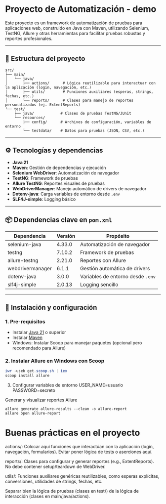 # Proyecto de Automatización - demo

Este proyecto es un framework de automatización de pruebas para aplicaciones web, construido en Java con Maven, utilizando Selenium, TestNG, Allure y otras herramientas para facilitar pruebas robustas y reportes profesionales.

---

## 📁 Estructura del proyecto

```plaintext
src/
├── main/
│   └── java/
│       ├── actions/      # Lógica reutilizable para interactuar con la aplicación (login, navegación, etc.)
│       ├── utils/        # Funciones auxiliares (esperas, strings, fechas, etc.)
│       └── reports/      # Clases para manejo de reportes personalizados (ej. ExtentReports)
└── test/
    ├── java/            # Clases de pruebas TestNG/JUnit
    └── resources/
        ├── config/      # Archivos de configuración, variables de entorno
        └── testdata/    # Datos para pruebas (JSON, CSV, etc.)

```
---

## ⚙️ Tecnologías y dependencias

- **Java 21**  
- **Maven**: Gestión de dependencias y ejecución  
- **Selenium WebDriver**: Automatización de navegador  
- **TestNG**: Framework de pruebas  
- **Allure TestNG**: Reportes visuales de pruebas  
- **WebDriverManager**: Manejo automático de drivers de navegador  
- **Dotenv-java**: Carga variables de entorno desde `.env`  
- **SLF4J-simple**: Logging básico  

---

## 📦 Dependencias clave en `pom.xml`

| Dependencia                | Versión  | Propósito                              |
|---------------------------|----------|--------------------------------------|
| selenium-java             | 4.33.0   | Automatización de navegador           |
| testng                    | 7.10.2   | Framework de pruebas                   |
| allure-testng             | 2.21.0   | Reportes con Allure                    |
| webdrivermanager          | 6.1.1    | Gestión automática de drivers          |
| dotenv-java               | 3.0.0    | Variables de entorno desde `.env`      |
| slf4j-simple              | 2.0.13   | Logging sencillo                      |

---

## 🚀 Instalación y configuración

### 1. Pre-requisitos

- Instalar [Java 21](https://www.oracle.com/java/technologies/javase/jdk21-archive-downloads.html) o superior  
- Instalar [Maven](https://maven.apache.org/install.html)  
- Windows: Instalar Scoop para manejar paquetes (opcional pero recomendado para Allure)

### 2. Instalar Allure en Windows con Scoop

```powershell
iwr -useb get.scoop.sh | iex
scoop install allure
```

3. Configurar variables de entorno
USER_NAME=usuario
PASSWORD=secreto

Generar y visualizar reportes Allure
```
allure generate allure-results --clean -o allure-report
allure open allure-report
```

# Buenas prácticas en el proyecto
actions/: Colocar aquí funciones que interactúan con la aplicación (login, navegación, formularios). Evitar poner lógica de tests o aserciones aquí.

reports/: Clases para configurar y generar reportes (e.g., ExtentReports). No debe contener setup/teardown de WebDriver.

utils/: Funciones auxiliares genéricas reutilizables, como esperas explícitas, conversiones, utilidades de strings, fechas, etc.

Separar bien la lógica de pruebas (clases en test/) de la lógica de interacción (clases en main/java/actions).
